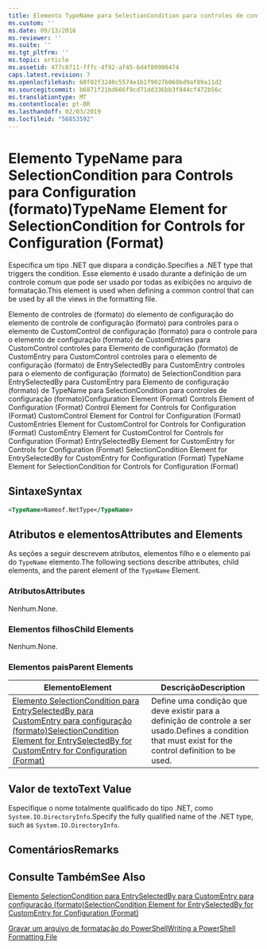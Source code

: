 ```yaml
---
title: Elemento TypeName para SelectionCondition para controles de configuração (formato) | Microsoft Docs
ms.custom: ''
ms.date: 09/13/2016
ms.reviewer: ''
ms.suite: ''
ms.tgt_pltfrm: ''
ms.topic: article
ms.assetid: 477c8711-fffc-4f92-af45-6d4f80990474
caps.latest.revision: 7
ms.openlocfilehash: 60f02f3240c5574e1b1f9027b060bd9af89a11d2
ms.sourcegitcommit: b6871f21bd666f9cd71dd336bb3f844cf472b56c
ms.translationtype: MT
ms.contentlocale: pt-BR
ms.lasthandoff: 02/03/2019
ms.locfileid: "56853592"
---
```

# <a name="typename-element-for-selectioncondition-for-controls-for-configuration-format"></a><span data-ttu-id="1f5b3-102">Elemento TypeName para SelectionCondition para Controls para Configuration (formato)</span><span class="sxs-lookup"><span data-stu-id="1f5b3-102">TypeName Element for SelectionCondition for Controls for Configuration (Format)</span></span>

<span data-ttu-id="1f5b3-103">Especifica um tipo .NET que dispara a condição.</span><span class="sxs-lookup"><span data-stu-id="1f5b3-103">Specifies a .NET type that triggers the condition.</span></span> <span data-ttu-id="1f5b3-104">Esse elemento é usado durante a definição de um controle comum que pode ser usado por todas as exibições no arquivo de formatação.</span><span class="sxs-lookup"><span data-stu-id="1f5b3-104">This element is used when defining a common control that can be used by all the views in the formatting file.</span></span>

<span data-ttu-id="1f5b3-105">Elemento de controles de (formato) do elemento de configuração do elemento de controle de configuração (formato) para controles para o elemento de CustomControl de configuração (formato) para o controle para o elemento de configuração (formato) de CustomEntries para CustomControl controles para Elemento de configuração (formato) de CustomEntry para CustomControl controles para o elemento de configuração (formato) de EntrySelectedBy para CustomEntry controles para o elemento de configuração (formato) de SelectionCondition para EntrySelectedBy para CustomEntry para Elemento de configuração (formato) de TypeName para SelectionCondition para controles de configuração (formato)</span><span class="sxs-lookup"><span data-stu-id="1f5b3-105">Configuration Element (Format) Controls Element of Configuration (Format) Control Element for Controls for Configuration (Format) CustomControl Element for Control for Configuration (Format) CustomEntries Element for CustomControl for Controls for Configuration (Format) CustomEntry Element for CustomControl for Controls for Configuration (Format) EntrySelectedBy Element for CustomEntry for Controls for Configuration (Format) SelectionCondition Element for EntrySelectedBy for CustomEntry for Configuration (Format) TypeName Element for SelectionCondition for Controls for Configuration (Format)</span></span>

## <a name="syntax"></a><span data-ttu-id="1f5b3-106">Sintaxe</span><span class="sxs-lookup"><span data-stu-id="1f5b3-106">Syntax</span></span>

```xml
<TypeName>Nameof.NetType</TypeName>

```

## <a name="attributes-and-elements"></a><span data-ttu-id="1f5b3-107">Atributos e elementos</span><span class="sxs-lookup"><span data-stu-id="1f5b3-107">Attributes and Elements</span></span>

<span data-ttu-id="1f5b3-108">As seções a seguir descrevem atributos, elementos filho e o elemento pai do `TypeName` elemento.</span><span class="sxs-lookup"><span data-stu-id="1f5b3-108">The following sections describe attributes, child elements, and the parent element of the `TypeName` Element.</span></span>

### <a name="attributes"></a><span data-ttu-id="1f5b3-109">Atributos</span><span class="sxs-lookup"><span data-stu-id="1f5b3-109">Attributes</span></span>

<span data-ttu-id="1f5b3-110">Nenhum.</span><span class="sxs-lookup"><span data-stu-id="1f5b3-110">None.</span></span>

### <a name="child-elements"></a><span data-ttu-id="1f5b3-111">Elementos filhos</span><span class="sxs-lookup"><span data-stu-id="1f5b3-111">Child Elements</span></span>

<span data-ttu-id="1f5b3-112">Nenhum.</span><span class="sxs-lookup"><span data-stu-id="1f5b3-112">None.</span></span>

### <a name="parent-elements"></a><span data-ttu-id="1f5b3-113">Elementos pais</span><span class="sxs-lookup"><span data-stu-id="1f5b3-113">Parent Elements</span></span>

|<span data-ttu-id="1f5b3-114">Elemento</span><span class="sxs-lookup"><span data-stu-id="1f5b3-114">Element</span></span>|<span data-ttu-id="1f5b3-115">Descrição</span><span class="sxs-lookup"><span data-stu-id="1f5b3-115">Description</span></span>|
|-------------|-----------------|
|[<span data-ttu-id="1f5b3-116">Elemento SelectionCondition para EntrySelectedBy para CustomEntry para configuração (formato)</span><span class="sxs-lookup"><span data-stu-id="1f5b3-116">SelectionCondition Element for EntrySelectedBy for CustomEntry for Configuration (Format)</span></span>](./selectioncondition-element-for-entryselectedby-for-controls-for-configuration-format.md)|<span data-ttu-id="1f5b3-117">Define uma condição que deve existir para a definição de controle a ser usado.</span><span class="sxs-lookup"><span data-stu-id="1f5b3-117">Defines a condition that must exist for the control definition to be used.</span></span>|

## <a name="text-value"></a><span data-ttu-id="1f5b3-118">Valor de texto</span><span class="sxs-lookup"><span data-stu-id="1f5b3-118">Text Value</span></span>

<span data-ttu-id="1f5b3-119">Especifique o nome totalmente qualificado do tipo .NET, como `System.IO.DirectoryInfo`.</span><span class="sxs-lookup"><span data-stu-id="1f5b3-119">Specify the fully qualified name of the .NET type, such as `System.IO.DirectoryInfo`.</span></span>

## <a name="remarks"></a><span data-ttu-id="1f5b3-120">Comentários</span><span class="sxs-lookup"><span data-stu-id="1f5b3-120">Remarks</span></span>

## <a name="see-also"></a><span data-ttu-id="1f5b3-121">Consulte Também</span><span class="sxs-lookup"><span data-stu-id="1f5b3-121">See Also</span></span>

[<span data-ttu-id="1f5b3-122">Elemento SelectionCondition para EntrySelectedBy para CustomEntry para configuração (formato)</span><span class="sxs-lookup"><span data-stu-id="1f5b3-122">SelectionCondition Element for EntrySelectedBy for CustomEntry for Configuration (Format)</span></span>](./selectioncondition-element-for-entryselectedby-for-controls-for-configuration-format.md)

[<span data-ttu-id="1f5b3-123">Gravar um arquivo de formatação do PowerShell</span><span class="sxs-lookup"><span data-stu-id="1f5b3-123">Writing a PowerShell Formatting File</span></span>](./writing-a-powershell-formatting-file.md)
